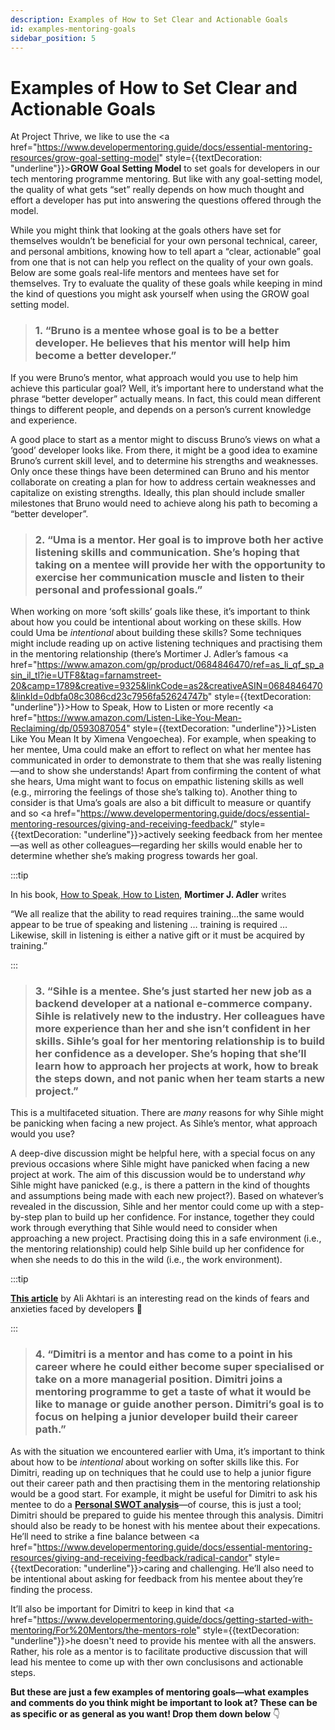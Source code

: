 ```yaml
---
description: Examples of How to Set Clear and Actionable Goals
id: examples-mentoring-goals
sidebar_position: 5
---
```


# Examples of How to Set Clear and Actionable Goals

At Project Thrive, we like to use the <a href="https://www.developermentoring.guide/docs/essential-mentoring-resources/grow-goal-setting-model" style={{textDecoration: "underline"}}>**GROW Goal Setting Model**</a> to set goals for developers in our tech mentoring programme mentoring. But like with any goal-setting model, the quality of what gets “set” really depends on how much thought and effort a developer has put into answering the questions offered through the model.

While you might think that looking at the goals others have set for themselves wouldn’t be beneficial for your own personal technical, career, and personal ambitions, knowing how to tell apart a “clear, actionable” goal from one that is not can help you reflect on the quality of your own goals. Below are some goals real-life mentors and mentees have set for themselves. Try to evaluate the quality of these goals while keeping in mind the kind of questions you might ask yourself when using the GROW goal setting model.

> ### 1. “Bruno is a mentee whose goal is to be a better developer. He believes that his mentor will help him become a better developer.”

If you were Bruno’s mentor, what approach would you use to help him achieve this particular goal? Well, it’s important here to understand what the phrase “better developer” actually means. In fact, this could mean different things to different people, and depends on a person’s current knowledge and experience.

A good place to start as a mentor might to discuss Bruno’s views on what a ‘good’ developer looks like. From there, it might be a good idea to examine Bruno’s current skill level, and to determine his strengths and  weaknesses. Only once these things have been determined can Bruno and his mentor collaborate on creating a plan for how to address certain weaknesses and capitalize on existing strengths. Ideally, this plan should include smaller milestones that Bruno would need to achieve along his path to becoming a “better developer”. 

> ### 2. “Uma is a mentor. Her goal is to improve both her active listening skills and communication. She’s hoping that taking on a mentee will provide her with the opportunity to exercise her communication muscle and listen to their personal and professional goals.”

When working on more ‘soft skills’ goals like these, it’s important to think about how you could be intentional about working on these skills. How could Uma be _intentional_ about building these skills? Some techniques might include reading up on active listening techniques and practising them in the mentoring relationship (there’s Mortimer J. Adler’s famous <a href="https://www.amazon.com/gp/product/0684846470/ref=as_li_qf_sp_asin_il_tl?ie=UTF8&tag=farnamstreet-20&camp=1789&creative=9325&linkCode=as2&creativeASIN=0684846470&linkId=0dbfa08c3086cd23c7956fa52624747b" style={{textDecoration: "underline"}}>How to Speak, How to Listen</a> or more recently <a href="https://www.amazon.com/Listen-Like-You-Mean-Reclaiming/dp/0593087054" style={{textDecoration: "underline"}}>Listen Like You Mean It</a> by Ximena Vengoechea). For example, when speaking to her mentee, Uma could make an effort to reflect on what her mentee has communicated in order to demonstrate to them that she was really listening—and to show she understands! Apart from confirming the content of what she hears, Uma might want to focus on empathic listening skills as well (e.g., mirroring the feelings of those she’s talking to). Another thing to consider is that Uma’s goals are also a bit difficult to measure or quantify and so <a href="https://www.developermentoring.guide/docs/essential-mentoring-resources/giving-and-receiving-feedback/" style={{textDecoration: "underline"}}>actively seeking feedback</a> from her mentee—as well as other colleagues—regarding her skills would enable her to determine whether she’s making progress towards her goal.

:::tip

In his book, [How to Speak, How to Listen](https://www.amazon.com/How-Speak-Listen-Mortimer-Adler/dp/0684846470#:~:text=In%20How%20to%20Speak%20How,listening%20and%20learning%20by%20discussion.), **Mortimer J. Adler** writes 

“We all realize that the ability to read requires training…the same would appear to be true of speaking and listening … training is required … Likewise, skill in listening is either a native gift or it must be acquired by training.”

:::

> ### 3. “Sihle is a mentee. She’s just started her new job as a backend developer at a national e-commerce company. Sihle is relatively new to the industry. Her colleagues have more experience than her and she isn’t confident in her skills. Sihle’s goal for her mentoring relationship is to build her confidence as a developer. She’s hoping that she’ll learn how to approach her projects at work, how to break the steps down, and not panic when her team starts a new project.”

This is a multifaceted situation. There are _many_ reasons for why Sihle might be panicking when facing a new project. As Sihle’s mentor, what approach would you use? 

A deep-dive discussion might be helpful here, with a special focus on any previous occasions where Sihle might have panicked when facing a new project at work. The aim of this discussion would be to understand _why_ Sihle might have panicked (e.g., is there a pattern in the kind of thoughts and assumptions being made with each new project?). Based on whatever’s revealed in the discussion, Sihle and her mentor could come up with a step-by-step plan to build up her confidence. For instance, together they could work through everything that Sihle would need to consider when approaching a new project. Practising doing this in a safe environment (i.e., the mentoring relationship) could help Sihle build up her confidence for when she needs to do this in the wild (i.e., the work environment). 

:::tip

[**This article**](https://levelup.gitconnected.com/overcoming-programmers-anxiety-how-to-face-your-fears-7beaa7f0e30d) by Ali Akhtari is an interesting read on the kinds of fears and anxieties faced by developers 🧠

:::

> ### 4. “Dimitri is a mentor and has come to a point in his career where he could either become super specialised or take on a more managerial position. Dimitri joins a mentoring programme to get a taste of what it would be like to manage or guide another person. Dimitri’s goal is to focus on helping a junior developer build their career path.”

As with the situation we encountered earlier with Uma, it’s important to think about how to be _intentional_ about working on softer skills like this. For Dimitri, reading up on techniques that he could use to help a junior figure out their career path and then practising them in the mentoring relationship would be a good start. For example, it might be useful for Dimitri to ask his mentee to do a [**Personal SWOT analysis**](https://www.developermentoring.guide/docs/essential-mentoring-resources/personal-swot-analysis)—of course, this is just a tool; Dimitri should be prepared to guide his mentee through this analysis. Dimitri should also be ready to be honest with his mentee about their expecations. He’ll need to strike a fine balance between <a href="https://www.developermentoring.guide/docs/essential-mentoring-resources/giving-and-receiving-feedback/radical-candor" style={{textDecoration: "underline"}}>caring and challenging</a>. He’ll also need to be intentional about asking for feedback from his mentee about they’re finding the process. 

It’ll also be important for Dimitri to keep in kind that <a href="https://www.developermentoring.guide/docs/getting-started-with-mentoring/For%20Mentors/the-mentors-role" style={{textDecoration: "underline"}}>he doesn't need to provide his mentee with all the answers</a>. Rather, his role as a mentor is to facilitate productive discussion that will lead his mentee to come up with ther own conclusisons and actionable steps. 

**But these are just a few examples of mentoring goals—what examples and comments do you think might be important to look at? These can be as specific or as general as you want! Drop them down below** 👇
